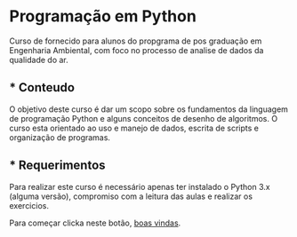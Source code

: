 # Programação em Python

Curso de fornecido para alunos do propgrama de pos graduação em Engenharia Ambiental, com foco no processo de analise de dados da qualidade do ar.

## * Conteudo

O objetivo deste curso é dar um scopo sobre os fundamentos da linguagem de programação Python e alguns conceitos de desenho de algoritmos. O curso esta orientado ao uso e manejo de dados, escrita de scripts e organização de programas.

## * Requerimentos

Para realizar este curso é necessário apenas ter instalado o Python 3.x (alguma versão), compromiso com a leitura das aulas e realizar os exercicios.

Para começar clicka neste botão, [boas vindas](Notas/README.md).